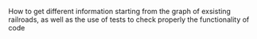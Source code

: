 How to get different information starting from the graph of exsisting railroads, as well as the use of tests to check properly the functionality of code 
